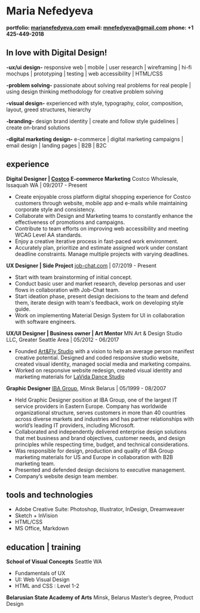 ﻿# Maria Nefedyeva
**portfolio: [marianefedyeva.com](http://marianefedyeva.com/)**
**email: <mnefedyeva@gmail.com>** 
**phone: +1 425-449-2018**

## In love with Digital Design!

**-ux/ui design-** responsive web | mobile | user research | wireframing | hi-fi mochups | prototyping | testing | web accessibility | HTML/CSS 

**-problem solving-**  passionate about solving real problems for real people | using design thinking methodology for creative problem solving

**-visual design-** experienced with style, typography, color, composition, layout, greed structures, hierarchy

**-branding-** design brand identity | create and follow style guidelines | create on-brand solutions

**-digital marketing design-** e-commerce | digital marketing campaigns | email design | landing pages | B2B | B2C




## experience
**Digital Designer | [Costco](http://costco.com/) E-commerce Marketing**
  Costco Wholesale, Issaquah WA | 09/2017 - Present

- Create enjoyable cross platform digital shopping experience for Costco customers through website, mobile app and e-mails while maintaining corporate style and consistency.
- Collaborate with Design and Marketing teams to constantly enhance the effectiveness of promotions and campaigns.
- Contribute to team efforts on improving web accessibility and meeting WCAG Level AA standards.
- Enjoy a creative iterative process in fast-paced work environment.
- Accurately plan, prioritize and estimate assigned work under constant deadline constraints. Manage multiple projects with varying deadlines.

**UX Designer | Side Project**
[job-chat.com](http://job-chat.com/) | 07/2019 - Present

-   Start with team brainstorming of initial concept.
-   Conduct basic user and market research, develop personas and user flows in collaboration with Job-Chat team.
-   Start ideation phase, present design decisions to the team and defend them, iterate design with team's feedback, work on developing style guide.
-   Work on implementing Material Design System for UI in collaboration with software engineers.

**UX/UI Designer | Business owner | Art Mentor**
MN Art & Design Studio LLC, Greater Seattle Area | 05/2012 - 06/2017

- Founded [Art&Fly Studio](http://artandfly.com/) with a vision to help an average person manifest creative potential. Designed and coded responsive studio website, created visual identity, managed social media and marketing compains.
- Worked on responsive website redesign, created visual identity and marketing materials for [LaVida Dance Studio](http://banin.net/maria-nefedyeva-portfolio/lavida.html)

**Graphic Designer**
[IBA Group](http://ibagroupit.com/), Minsk Belarus  | 05/1999 - 08/2007

- Held Graphic Designer position at IBA Group, one of the largest IT service providers in Eastern Europe. Company has worldwide organizational structure, serves customers in more than 40 countries across diverse markets and industries and has partner relationships with world’s leading IT providers, including Microsoft.
- Collaborated and independently delivered enterprise design solutions that met business and brand objectives, customer needs, and design principles while respecting time, budget, and technical considerations.
- Was responsible for design, production and quality of IBA Group marketing materials for US and Europe in collaboration with B2B marketing team.
- Presented and defended design decisions to executive management.
- Company’s website design team member.

## tools and technologies
- Adobe Creative Suite: Photoshop, Illustrator, InDesign, Dreamweaver
- Sketch + InVision
- HTML/CSS
- MS Office, Markdown


## education | training

**School of Visual Concepts**
Seattle WA 
- Fundamentals of UX 
- UI: Web Visual Design
- HTML and CSS : Level 1-2

**Belarusian State Academy of Arts**
Minsk, Belarus 
Master’s degree, Product Design









